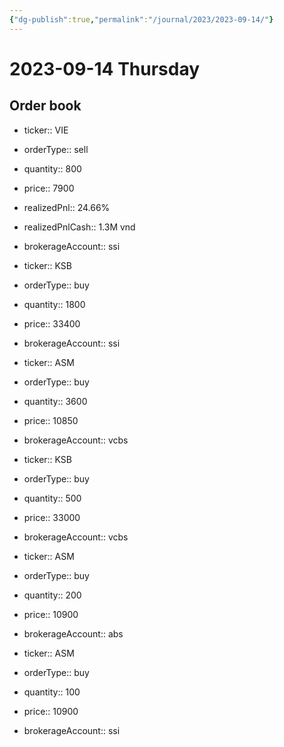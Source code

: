 ```yaml
---
{"dg-publish":true,"permalink":"/journal/2023/2023-09-14/"}
---
```


# 2023-09-14 Thursday

## Order book

- ticker:: VIE
- orderType:: sell
- quantity:: 800
- price:: 7900
- realizedPnl:: 24.66%
- realizedPnlCash:: 1.3M vnd
- brokerageAccount:: ssi

- ticker:: KSB
- orderType:: buy
- quantity:: 1800
- price:: 33400
- brokerageAccount:: ssi

- ticker:: ASM
- orderType:: buy
- quantity:: 3600
- price:: 10850
- brokerageAccount:: vcbs

- ticker:: KSB
- orderType:: buy
- quantity:: 500
- price:: 33000
- brokerageAccount:: vcbs

- ticker:: ASM
- orderType:: buy
- quantity:: 200
- price:: 10900
- brokerageAccount:: abs

- ticker:: ASM
- orderType:: buy
- quantity:: 100
- price:: 10900
- brokerageAccount:: ssi